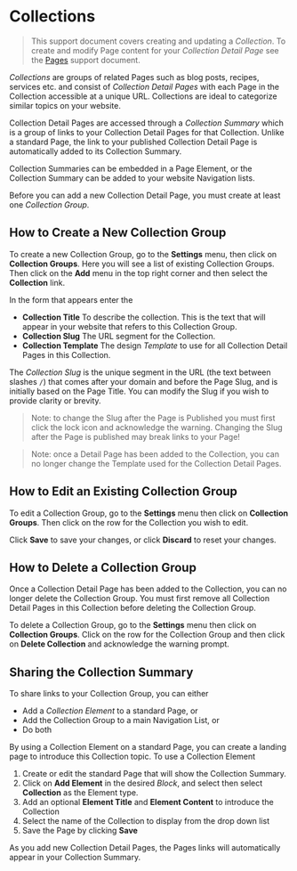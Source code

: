 # Collections

>This support document covers creating and updating a *Collection*. To create and modify Page content for your *Collection Detail Page* see the [Pages](/admin/support/client/pages) support document.

*Collections* are groups of related Pages such as blog posts, recipes, services etc. and consist of *Collection Detail Pages* with each Page in the Collection accessible at a unique URL. Collections are ideal to categorize similar topics on your website.

Collection Detail Pages are accessed through a *Collection Summary* which is a group of links to your Collection Detail Pages for that Collection. Unlike a standard Page, the link to your published Collection Detail Page is automatically added to its Collection Summary.

Collection Summaries can be embedded in a Page Element, or the Collection Summary can be added to your website Navigation lists.

Before you can add a new Collection Detail Page, you must create at least one *Collection Group*.

## How to Create a New Collection Group
To create a new Collection Group, go to the <i class="fas fa-cog"></i> **Settings** menu, then click on **Collection Groups**. Here you will see a list of existing Collection Groups. Then click on the **Add** menu in the top right corner and then select the **Collection** link.

In the form that appears enter the
- **Collection Title** To describe the collection. This is the text that will appear in your website that refers to this Collection Group.
- **Collection Slug** The URL segment for the Collection.
- **Collection Template** The design *Template* to use for all Collection Detail Pages in this Collection.

The *Collection Slug* is the unique segment in the URL (the text between slashes `/`) that comes after your domain and before the Page Slug, and is initially based on the Page Title. You can modify the Slug if you wish to provide clarity or brevity.

>Note: to change the Slug after the Page is Published you must first click the <i class="fas fa-lock"></i> lock icon and acknowledge the warning. Changing the Slug after the Page is published may break links to your Page!

>Note: once a Detail Page has been added to the Collection, you can no longer change the Template used for the Collection Detail Pages.

## How to Edit an Existing Collection Group
To edit a Collection Group, go to the <i class="fas fa-cog"></i> **Settings** menu then click on **Collection Groups**. Then click on the row for the Collection you wish to edit.

Click **Save** to save your changes, or click **Discard** to reset your changes.

## How to Delete a Collection Group
Once a Collection Detail Page has been added to the Collection, you can no longer delete the Collection Group. You must first remove all Collection Detail Pages in this Collection before deleting the Collection Group.

To delete a Collection Group, go to the <i class="fas fa-cog"></i> **Settings** menu then click on **Collection Groups**. Click on the row for the Collection Group and then click on **Delete Collection** and acknowledge the warning prompt.

## Sharing the Collection Summary
To share links to your Collection Group, you can either

- Add a *Collection Element* to a standard Page, or
- Add the Collection Group to a main Navigation List, or
- Do both

By using a Collection Element on a standard Page, you can create a landing page to introduce this Collection topic. To use a Collection Element

1. Create or edit the standard Page that will show the Collection Summary.
2. Click on **Add Element** in the desired *Block*, and select then select **Collection** as the Element type.
3. Add an optional **Element Title** and **Element Content** to introduce the Collection
4. Select the name of the Collection to display from the drop down list
5. Save the Page by clicking **Save**

As you add new Collection Detail Pages, the Pages links will automatically appear in your Collection Summary.
